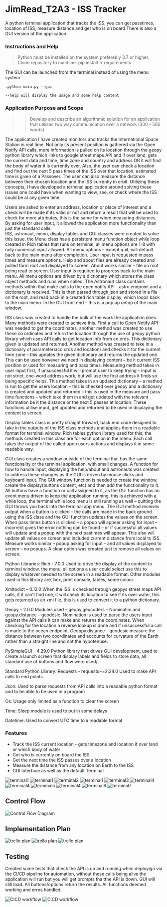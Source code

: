 # JimRead_T2A3 - ISS Tracker

A python terminal application that tracks the ISS, you can get passtimes, location of ISS, measure distance and get who is on board 
There is also a GUI version of the application

### Instructions and Help

> Python must be installed on the system preferebly 3.7 or higher.
> Clone repository to machine.
>pip install -r requirements

The GUI can be launched from the terminal instead of using the menu system
```
.python main.py --gui
```
```
--help will display the usage and some help content
```

### Application Purpose and Scope

>> Develop and describe an algorithmic solution for an application that utilises two way communication over a network (300 - 500 words)

The application I have created monitors and tracks the International Space Station in real time.  Not only its present position is gathered via the Open Notify API calls, more information is pulled on its location through the geopy python library which links to google street maps API and if over land, gets the current data and time, time zone and country and address OR it will find the body of water it is currently over.  Also, the user can check a location and find out the next 5 pass times of the ISS over that location, estimated time is given of a Passover.  The user can also measure the distance between their chosen location and the ISS currently in orbit.  Utilizing these concepts, I have developed a terminal application around solving these issues one could have when wanting to view, see, or check where the ISS could be at any given time.

Users are asked to enter an address, location or place of interest and a check will be made if its valid or not and return a result that will be used to check for more attributes, this is the same for when measuring distances.  By asking for user input, it allowed the application more functionality than just the standard calls.  
ISS, astronaut, menu, display tables and GUI classes were created to solve this issue, the Menu class has a persistent menu function object while loop created in Rich tables that runs on terminal, all menu options are 1-8 with only numerical input allowed.  All menu options – except quit, will default back to the main menu after completion.  User input is requested in pass times and measure options.  Help and about files are already created and pulled form root and displayed to screen.  About works similar – file on root being read to screen. User input is required to progress back to the main menu.   All menu options are driven by a dictionary which stores the class object methods and runs when called.
The Astronaut class contains methods within that make calls to the open notify API -  astro endpoint and a dictionary is received.  This is then parsed through json and stored in a file on the root, and read back in a created rich table display, which loops back to the main menu.  In the GUI front end – this is a pop up ontop of the main window.

ISS class was created to handle the bulk of the work the application does.  Many methods were created to achieve this.  First a call to Open Notify API was needed to get the coordinates, another method was created to use these co ordinates and return the location through the use of geopy python library which uses API calls to get location info from co ords.  This dictionary given is updated and returned.  Another method was created to take in a dictionary of parameters(co ords and location) and checks it for the current time zone – this updates the given dictionary and returns the updated one.  This can be used however we need in displaying content – be it current ISS position or used for measuring and pass times.  Measuring method takes in user input first, if unsuccessful it will prompt user to keep trying – input is not strict, one-word address work, but will use the first address it finds so being specific helps.  This method takes in an updated dictionary – a method is run to get the users location – this is checked over geopy and a dictionary is created and updated and returned – this is used in the measure and pass time functions – which take them in and get updated with the relevant information be it the distance or the next 5 passes at location.  These functions utilise input, get updated and returned to be used in displaying the content to screen.   

Display tables class is pretty straight forward, back end code designed to take in the outputs of the ISS class methods and applies them in a readable format for terminal window. Rich tables python library used for this; the methods created in this class are for each option in the menu.  Each call takes the output of the called upon users actions and displays it in some readable way.  

GUI class creates a window outside of the terminal that has the same functionality or the terminal application, with small changes.  A function for how to handle input, displaying the help/about and astronauts was created to address these changes as the GUI is driven by mouse clicks and keyboard input.   The GUI window function is needed to create the window, create the display(buttons content, etc) and then add the functionality to it.  All buttons have a function or call assigned to it, as the GUI function has an event menu driven to keep the application running, this is achieved with a while loop, the terminal while loop menu is still running as well – quitting the GUI throws you back into the terminal app menu.   The GUI method receives output when a button is clicked – the calls are made in the back ground using the ISS class and the GUI function updates the values on the screen.   When pass times button is clicked – a popup will appear asking for input – incorrect gives the error nothing can be found – or if successful all values will update and a popup with the next pastimes will appear.  This also will update all values on screen and included current distance from local to ISS.  Measure works similar – popup asking for input – and all values displayed to screen – no popups.  A clear option was created just to remove all values on screen.  

Python Libraries:
Rich - 7.0.0
Used to drive the display of the content to terminal window, the menu, all options a user could select use this to display whatever needed to the screen in a readable format. Other modules used in this library are, box, print console, tables, some colour.

Xmltodict – 0.12.0
When the ISS is checked through geopys street maps API calls, if it can’t find one, it will check its location to see if its over water, this gets returned as an xml file, this is used to convert it to a python dictionary.

Geopy – 2.0.0
Modules used – geopy.geocoders – Nominatim and geopy.distance – geodesic.  Nomination is used to parse the users input against the API calls it can make and returns the coordinates.  When checking for the location a reverse lookup is done and if unsuccessful a call is made to the ocean endpoint. Geoppy.distance – geodesic measure the distance between two coordinates and accounts for curvature of the Earth rather than a straight line and not the hypotenuse.

PySimpleGUI – 4.29.0
Python library that drives GUI development, used to create a launch screen that display labels and fields to store data, all standard use of buttons and flow were used/

Standard Python Library:
Requests  - requests~=2.24.0
Used to make API calls to end points. 

Json:
Used to parse requests from API calls into a readable python format and to be able to be used in a program

Os:
Usage only limited as a function to clear the screen

Time:
Sleep module is used to put in some delays

Datetime:
Used to convert UTC time to a readable format


### Features

- Track the ISS current location - gets timezone and location if over land or which body of water
- Get who is currently on board the ISS
- Get the next time the ISS passes over a location
- Measure the distance from any location on Earth to the ISS
- GUI Interface as well as the default Terminal 

![terminal1](/docs/JimRead_T2A3_term1.jpg)
![terminal1](/docs/JimRead_T2A3_term2a.jpg)
![terminal2](/docs/JimRead_T2A3_term2.jpg)
![terminal1](/docs/JimRead_T2A3_term2b.jpg)
![terminal3](/docs/JimRead_T2A3_term3.jpg)
![terminal4](/docs/JimRead_T2A3_gui1.jpg)
![terminal4](/docs/JimRead_T2A3_gui1a.jpg)
![terminal5](/docs/JimRead_T2A3_gui2.jpg)
![terminal4](/docs/JimRead_T2A3_gui3ab.jpg)
![terminal6](/docs/JimRead_T2A3_gui3.jpg)
![terminal7](/docs/JimRead_T2A3_gui4.jpg)

## Control Flow

![Control Flow Diagram](/docs/JimRead_T2A3-flowchart.png)


## Implementation Plan

![trello plan](/docs/JimRead_T2A3_START.jpg)
![trello plan](/docs/JimRead_T2A3_MIDDLE.jpg)
![trello plan](/docs/JimRead_T2A3_END.jpg)

## Testing

Created some tests that check the API is up and running when deployign via the CI/CD pipeline for automation, without these calls being alive the application will run but you will get prompts tha tthe API is down.  GUI will still load.  All buttons/options return the results.  All functions deemed working and erros handled. 

![CICD workflow](/docs/JimRead_T2A3-CDCD.jpg) 
![CICD workflow](/docs/JimRead_T2A3_TESTS.jpg) 

